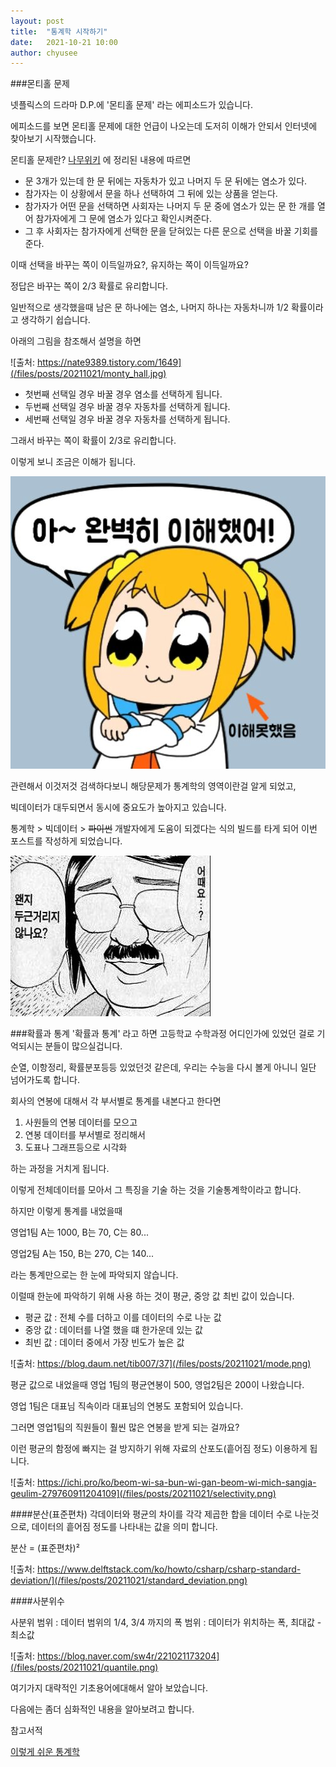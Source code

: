 ```yaml
---
layout: post
title:  "통계학 시작하기" 
date:   2021-10-21 10:00
author: chyusee
---
```

###몬티홀 문제

넷플릭스의 드라마 D.P.에 '몬티홀 문제' 라는 에피소드가 있습니다.

에피소드를 보면 몬티홀 문제에 대한 언급이 나오는데 도저히 이해가 안되서 인터넷에 찾아보기 시작했습니다.

몬티홀 문제란? [나무위키](https://namu.wiki/w/%EB%AA%AC%ED%8B%B0%20%ED%99%80%20%EB%AC%B8%EC%A0%9C) 에 정리된 내용에 따르면

- 문 3개가 있는데 한 문 뒤에는 자동차가 있고 나머지 두 문 뒤에는 염소가 있다. 
- 참가자는 이 상황에서 문을 하나 선택하여 그 뒤에 있는 상품을 얻는다. 
- 참가자가 어떤 문을 선택하면 사회자는 나머지 두 문 중에 염소가 있는 문 한 개를 열어 참가자에게 그 문에 염소가 있다고 확인시켜준다.
- 그 후 사회자는 참가자에게 선택한 문을 닫혀있는 다른 문으로 선택을 바꿀 기회를 준다.

이때 선택을 바꾸는 쪽이 이득일까요?, 유지하는 쪽이 이득일까요?

정답은 바꾸는 쪽이 2/3 확률로 유리합니다.

일반적으로 생각했을때 남은 문 하나에는 염소, 나머지 하나는 자동차니까 1/2 확률이라고 생각하기 쉽습니다.

아래의 그림을 참조해서 설명을 하면

![출처: https://nate9389.tistory.com/1649](/files/posts/20211021/monty_hall.jpg)

- 첫번째 선택일 경우 바꿀 경우 염소를 선택하게 됩니다.
- 두번째 선택일 경우 바꿀 경우 자동차를 선택하게 됩니다.
- 세번째 선택일 경우 바꿀 경우 자동차를 선택하게 됩니다.

그래서 바꾸는 쪽이 확률이 2/3로 유리합니다.

이렇게 보니 조금은 이해가 됩니다.

![](/files/posts/20211021/understand.jpg)


관련해서 이것저것 검색하다보니 해당문제가 통계학의 영역이란걸 알게 되었고,

빅데이터가 대두되면서 동시에 중요도가 높아지고 있습니다. 

통계학 > 빅데이터 > ~~파이썬~~ 개발자에게 도움이 되겠다는 식의 빌드를 타게 되어 이번 포스트를 작성하게 되었습니다.

![](/files/posts/20211021/dugun.jpg)

###확률과 통계
'확률과 통계' 라고 하면 고등학교 수학과정 어디인가에 있었던 걸로 기억되시는 분들이 많으실겁니다.

순열, 이항정리, 확률분포등등 있었던것 같은데, 우리는 수능을 다시 볼게 아니니 일단 넘어가도록 합니다.

회사의 연봉에 대해서 각 부서별로 통계를 내본다고 한다면
1. 사원들의 연봉 데이터를 모으고
2. 연봉 데이터를 부서별로 정리해서
3. 도표나 그래프등으로 시각화

하는 과정을 거치게 됩니다. 

이렇게 전체데이터를 모아서 그 특징을 기술 하는 것을 기술통계학이라고 합니다.

하지만 이렇게 통계를 내었을때

영업1팀 A는 1000, B는 70, C는 80...

영업2팀 A는 150, B는 270, C는 140...

라는 통계만으로는 한 눈에 파악되지 않습니다.

이럴때 한눈에 파악하기 위해 사용 하는 것이 평균, 중앙 값 최빈 값이 있습니다.

- 평균 값 : 전체 수를 더하고 이를 데이터의 수로 나눈 값
- 중앙 값 : 데이터를 나열 했을 떄 한가운데 있는 값
- 최빈 값 : 데이터 중에서 가장 빈도가 높은 값

![출처: https://blog.daum.net/tib007/37](/files/posts/20211021/mode.png)

평균 값으로 내었을때 영업 1팀의 평균연봉이 500, 영업2팀은 200이 나왔습니다.

영업 1팀은 대표님 직속이라 대표님의 연봉도 포함되어 있습니다.

그러면 영업1팀의 직원들이 훨씬 많은 연봉을 받게 되는 걸까요?

이런 평균의 함정에 빠지는 걸 방지하기 위해 자료의 산포도(흩어짐 정도) 이용하게 됩니다.

![출처: https://ichi.pro/ko/beom-wi-sa-bun-wi-gan-beom-wi-mich-sangja-geulim-279760911204109](/files/posts/20211021/selectivity.png)


####분산(표준편차)
각데이터와 평균의 차이를 각각 제곱한 합을 데이터 수로 나눈것으로,
데이터의 흩어짐 정도를 나타내는 값을 의미 합니다.

분산 = (표준편차)²

![출처: https://www.delftstack.com/ko/howto/csharp/csharp-standard-deviation/](/files/posts/20211021/standard_deviation.png)


####사분위수

사분위 범위 : 데이터 범위의 1/4, 3/4 까지의 폭
범위 : 데이터가 위치하는 폭, 최대값 - 최소값

![출처: https://blog.naver.com/sw4r/221021173204](/files/posts/20211021/quantile.png)

여기가지 대략적인 기초용어에대해서 알아 보았습니다.

다음에는 좀더 심화적인 내용을 알아보려고 합니다. 



참고서적

[이렇게 쉬운 통계학](https://book.naver.com/bookdb/book_detail.nhn?bid=14594980)








